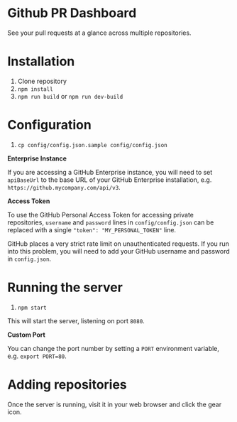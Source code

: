 # Github PR Dashboard

See your pull requests at a glance across multiple repositories.

# Installation

1. Clone repository
2. `npm install`
3. `npm run build` or `npm run dev-build`

# Configuration

1. `cp config/config.json.sample config/config.json`

**Enterprise Instance**

If you are accessing a GitHub Enterprise instance, you will need to set `apiBaseUrl` to the base URL of your GitHub Enterprise installation, e.g. `https://github.mycompany.com/api/v3`.  

**Access Token**

To use the GitHub Personal Access Token for accessing private repositories, `username` and `password` lines in `config/config.json` can be replaced with a single `"token": "MY_PERSONAL_TOKEN"` line. 

GitHub places a very strict rate limit on unauthenticated requests. If you run into this problem, you will need to add your GitHub username and password in `config.json`.

# Running the server

1. `npm start`

This will start the server, listening on port `8080`.

**Custom Port**

You can change the port number by setting a `PORT` environment variable, e.g. `export PORT=80`.

# Adding repositories

Once the server is running, visit it in your web browser and click the gear icon.
